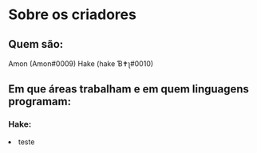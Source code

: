 # Sobre os criadores

## Quem são:

Amon (Amon#0009)
Hake (hake Ɓ✝ʅ#0010)

## Em que áreas trabalham e em quem linguagens programam:

<h3>Hake:</h3>

<li>teste</li>
